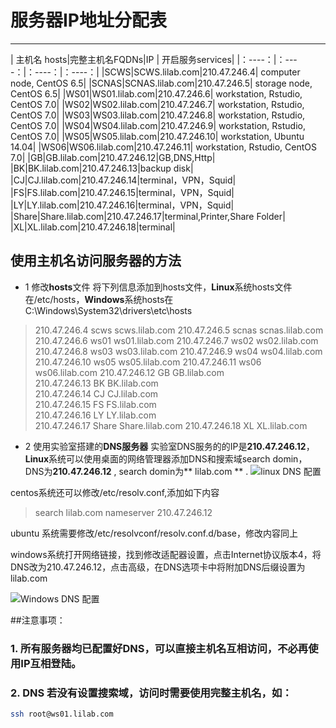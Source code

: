 # 服务器IP地址分配表
--------

| 主机名 hosts|完整主机名FQDNs|IP | 开启服务services|
|：----：|：----：|：----：|：----：|
|SCWS|SCWS.lilab.com|210.47.246.4| computer node, CentOS 6.5|
|SCNAS|SCNAS.lilab.com|210.47.246.5| storage node, CentOS 6.5|
|WS01|WS01.lilab.com|210.47.246.6| workstation, Rstudio, CentOS 7.0|
|WS02|WS02.lilab.com|210.47.246.7| workstation, Rstudio, CentOS 7.0|
|WS03|WS03.lilab.com|210.47.246.8| workstation, Rstudio, CentOS 7.0|
|WS04|WS04.lilab.com|210.47.246.9| workstation, Rstudio, CentOS 7.0|
|WS05|WS05.lilab.com|210.47.246.10| workstation, Ubuntu 14.04|
|WS06|WS06.lilab.com|210.47.246.11| workstation, Rstudio, CentOS 7.0|
|GB|GB.lilab.com|210.47.246.12|GB,DNS,Http|
|BK|BK.lilab.com|210.47.246.13|backup disk|
|CJ|CJ.lilab.com|210.47.246.14|terminal，VPN，Squid|
|FS|FS.lilab.com|210.47.246.15|terminal，VPN，Squid|
|LY|LY.lilab.com|210.47.246.16|terminal，VPN，Squid|
|Share|Share.lilab.com|210.47.246.17|terminal,Printer,Share Folder|
|XL|XL.lilab.com|210.47.246.18|terminal|

## 使用主机名访问服务器的方法
* 1 修改**hosts**文件
将下列信息添加到hosts文件，**Linux**系统hosts文件在/etc/hosts，**Windows**系统hosts在C:\Windows\System32\drivers\etc\hosts
>210.47.246.4				scws 	scws.lilab.com
210.47.246.5				scnas	scnas.lilab.com
210.47.246.6				ws01 	ws01.lilab.com 
210.47.246.7				ws02 	ws02.lilab.com 
210.47.246.8				ws03 	ws03.lilab.com 
210.47.246.9				ws04 	ws04.lilab.com 
210.47.246.10				ws05 	ws05.lilab.com 
210.47.246.11				ws06 	ws06.lilab.com 
210.47.246.12				GB   	GB.lilab.com   
210.47.246.13				BK   	BK.lilab.com   
210.47.246.14				CJ   	CJ.lilab.com   
210.47.246.15				FS   	FS.lilab.com   
210.47.246.16				LY   	LY.lilab.com   
210.47.246.17				Share	Share.lilab.com
210.47.246.18				XL   	XL.lilab.com   

* 2 使用实验室搭建的**DNS服务器**
实验室DNS服务的的IP是**210.47.246.12**，**Linux**系统可以使用桌面的网络管理器添加DNS和搜索域search domin，DNS为**210.47.246.12** , search domin为** lilab.com ** .
![linux DNS 配置](http://img.lyhonk.com/DNS1.png) 

centos系统还可以修改/etc/resolv.conf,添加如下内容

> search lilab.com
nameserver 210.47.246.12

ubuntu 系统需要修改/etc/resolvconf/resolv.conf.d/base，修改内容同上

windows系统打开网络链接，找到修改适配器设置，点击Internet协议版本4，将DNS改为210.47.246.12，点击高级，在DNS选项卡中将附加DNS后缀设置为 lilab.com

![Windows DNS 配置](http://img.lyhonk.com/DNS2.png) 


##注意事项：
### 1. 所有服务器均已配置好DNS，可以直接主机名互相访问，不必再使用IP互相登陆。
### 2. DNS 若没有设置搜索域，访问时需要使用完整主机名，如： 

```sh
ssh root@ws01.lilab.com
```
